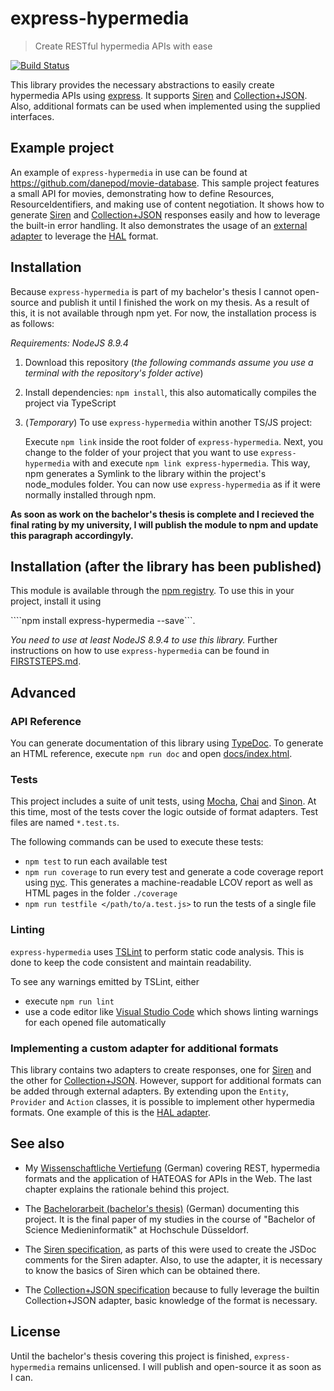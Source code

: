 # express-hypermedia

> Create RESTful hypermedia APIs with ease

[![Build Status](https://travis-ci.com/danepod/express-hypermedia.svg?token=CxjnV4mixhFKLGqmq2Zt&branch=master)](https://travis-ci.com/danepod/express-hypermedia)

This library provides the necessary abstractions to easily create hypermedia APIs using [express](https://expressjs.com/). It supports [Siren](https://github.com/kevinswiber/siren) and [Collection+JSON](http://amundsen.com/media-types/collection/format/). Also, additional formats can be used when implemented using the supplied interfaces.

## Example project
An example of `express-hypermedia` in use can be found at https://github.com/danepod/movie-database. This sample project features a small API for movies, demonstrating how to define Resources, ResourceIdentifiers, and making use of content negotiation. It shows how to generate [Siren](https://github.com/kevinswiber/siren) and [Collection+JSON](http://amundsen.com/media-types/collection/format/) responses easily and how to leverage the built-in error handling. It also demonstrates the usage of an [external adapter](https://github.com/danepod/hal-adapter) to leverage the [HAL](http://stateless.co/hal_specification.html) format.

## Installation
Because `express-hypermedia` is part of my bachelor's thesis I cannot open-source and publish it until I finished the work on my thesis. As a result of this, it is not available through npm yet. For now, the installation process is as follows:

*Requirements: NodeJS 8.9.4*

1. Download this repository (*the following commands assume you use a terminal with the repository's folder active*)
2. Install dependencies: `npm install`, this also automatically compiles the project via TypeScript
3. (*Temporary*) To use `express-hypermedia` within another TS/JS project:
   
   Execute `npm link` inside the root folder of `express-hypermedia`. Next, you change to the folder of your project that you want to use `express-hypermedia` with and execute `npm link express-hypermedia`. This way, npm generates a Symlink to the library within the project's node_modules folder. You can now use `express-hypermedia` as if it were normally installed through npm.

**As soon as work on the bachelor's thesis is complete and I recieved the final rating by my university, I will publish the module to npm and update this paragraph accordingyly.**

## Installation (after the library has been published)
This module is available through the [npm registry](https://www.npmjs.com/). To use this in your project, install it using

````npm install express-hypermedia --save```.

*You need to use at least NodeJS 8.9.4 to use this library.* Further instructions on how to use `express-hypermedia` can be found in [FIRSTSTEPS.md](FIRSTSTEPS.md).

## Advanced
### API Reference
You can generate documentation of this library using [TypeDoc](http://typedoc.org). To generate an HTML reference, execute `npm run doc` and open [docs/index.html](docs/index.html).

### Tests
This project includes a suite of unit tests, using [Mocha](https://mochajs.org/), [Chai](http://chaijs.com/) and [Sinon](http://sinonjs.org/). At this time, most of the tests cover the logic outside of format adapters. Test files are named `*.test.ts`.

The following commands can be used to execute these tests:
* `npm test` to run each available test
* `npm run coverage` to run every test and generate a code coverage report using [nyc](https://istanbul.js.org/). This generates a machine-readable LCOV report as well as HTML pages in the folder `./coverage`
* `npm run testfile </path/to/a.test.js>` to run the tests of a single file

### Linting
`express-hypermedia` uses [TSLint](https://palantir.github.io/tslint/) to perform static code analysis. This is done to keep the code consistent and maintain readability.

To see any warnings emitted by TSLint, either
* execute `npm run lint`
* use a code editor like [Visual Studio Code](https://code.visualstudio.com/) which shows linting warnings for each opened file automatically

### Implementing a custom adapter for additional formats
This library contains two adapters to create responses, one for [Siren](https://github.com/kevinswiber/siren) and the other for [Collection+JSON](http://amundsen.com/media-types/collection/format/). However, support for additional formats can be added through external adapters. By extending upon the `Entity`, `Provider` and `Action` classes, it is possible to implement other hypermedia formats. One example of this is the [HAL adapter](https://github.com/danepod/hal-adapter).

## See also
 * My [Wissenschaftliche Vertiefung](https://github.com/danepod/wissenschaftliche-vertiefung) (German) covering REST, hypermedia formats and the application of HATEOAS for APIs in the Web. The last chapter explains the rationale behind this project.

 * The [Bachelorarbeit (bachelor's thesis)](https://github.com/danepod/bachelorarbeit) (German) documenting this project. It is the final paper of my studies in the course of "Bachelor of Science Medieninformatik" at Hochschule Düsseldorf.

 * The [Siren specification](https://github.com/kevinswiber/siren), as parts of this were used to create the JSDoc comments for the Siren adapter. Also, to use the adapter, it is necessary to know the basics of Siren which can be obtained there.

 * The [Collection+JSON specification](http://amundsen.com/media-types/collection/format/) because to fully leverage the builtin Collection+JSON adapter, basic knowledge of the format is necessary.

## License
Until the bachelor's thesis covering this project is finished, `express-hypermedia` remains unlicensed. I will publish and open-source it as soon as I can.